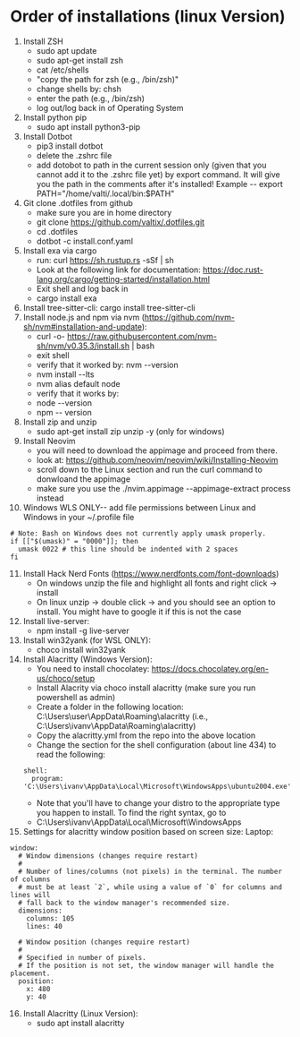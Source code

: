 # Order of installations (linux Version)

1. Install ZSH
   - sudo apt update
   - sudo apt-get install zsh
   - cat /etc/shells
   - "copy the path for zsh (e.g., /bin/zsh)"
   - change shells by: chsh
   - enter the path (e.g., /bin/zsh)
   - log out/log back in of Operating System
2. Install python pip
   - sudo apt install python3-pip
3. Install Dotbot
   - pip3 install dotbot
   - delete the .zshrc file
   - add dotobot to path in the current session only (given that you cannot add it to the .zshrc file yet)
     by export command. It will give you the path in the comments after it's installed! Example -- export PATH="/home/valti/.local/bin:$PATH"
4. Git clone .dotfiles from github
   - make sure you are in home directory
   - git clone https://github.com/valtix/.dotfiles.git
   - cd .dotfiles
   - dotbot -c install.conf.yaml
5. Install exa via cargo
   - run: curl https://sh.rustup.rs -sSf | sh
   - Look at the following link for documentation: https://doc.rust-lang.org/cargo/getting-started/installation.html
   - Exit shell and log back in
   - cargo install exa
6. Install tree-sitter-cli: cargo install tree-sitter-cli
7. Install node.js and npm via nvm (https://github.com/nvm-sh/nvm#installation-and-update):
   - curl -o- https://raw.githubusercontent.com/nvm-sh/nvm/v0.35.3/install.sh | bash
   - exit shell
   - verify that it worked by: nvm --version
   - nvm install --lts
   - nvm alias default node
   - verify that it works by:
   - node --version
   - npm -- version
8. Install zip and unzip
   - sudo apt-get install zip unzip -y (only for windows)
9. Install Neovim
   - you will need to download the appimage and proceed from there.
   - look at: https://github.com/neovim/neovim/wiki/Installing-Neovim
   - scroll down to the Linux section and run the curl command to donwloand the appimage
   - make sure you use the ./nvim.appimage --appimage-extract process instead
10. Windows WLS ONLY-- add file permissions between Linux and Windows in your ~/.profile file

```
# Note: Bash on Windows does not currently apply umask properly.
if [["$(umask)" = "0000"]]; then
  umask 0022 # this line should be indented with 2 spaces
fi
```

11. Install Hack Nerd Fonts (https://www.nerdfonts.com/font-downloads)
    - On windows unzip the file and highlight all fonts and right click -> install
    - On linux unzip -> double click -> and you should see an option to install. You might have to google it if this is not the case
12. Install live-server:
    - npm install -g live-server
13. Install win32yank (for WSL ONLY):
    - choco install win32yank
14. Install Alacritty (Windows Version):
    - You need to install chocolatey: https://docs.chocolatey.org/en-us/choco/setup
    - Install Alacrity via choco install alacritty (make sure you run powershell as admin)
    - Create a folder in the following location: C:\Users\user\AppData\Roaming\alacritty (i.e., C:\Users\ivanv\AppData\Roaming\alacritty)
    - Copy the alacritty.yml from the repo into the above location
    - Change the section for the shell configuration (about line 434) to read the following:
    ```
    shell:
      program: 'C:\Users\ivanv\AppData\Local\Microsoft\WindowsApps\ubuntu2004.exe'
    ```
    - Note that you'll have to change your distro to the appropriate type you happen to install. To find the right syntax, go to
    - C:\Users\ivanv\AppData\Local\Microsoft\WindowsApps
15. Settings for alacritty window position based on screen size:
    Laptop:

```
window:
  # Window dimensions (changes require restart)
  #
  # Number of lines/columns (not pixels) in the terminal. The number of columns
  # must be at least `2`, while using a value of `0` for columns and lines will
  # fall back to the window manager's recommended size.
  dimensions:
    columns: 105
    lines: 40

  # Window position (changes require restart)
  #
  # Specified in number of pixels.
  # If the position is not set, the window manager will handle the placement.
  position:
    x: 480
    y: 40
```

16. Install Alacritty (Linux Version):
    - sudo apt install alacritty
